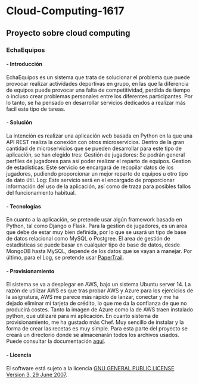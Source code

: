# Cloud-Computing-1617

## Proyecto sobre cloud computing

### EchaEquipos

#### - Introducción

EchaEquipos es un sistema que trata de solucionar el problema que puede provocar realizar actividades deportivas en grupo, en las que la diferencia de equipos puede provocar una falta de competitividad, perdida de tiempo o incluso crear problemas personales entre los diferentes participantes. Por lo tanto, se ha pensado en desarrollar servicios dedicados a realizar más facil este tipo de tareas.

#### - Solución

La intención es realizar una aplicación web basada en Python en la que una API REST realiza la conexión con otros microservicios.
Dentro de la gran cantidad de microservicios que se pueden desarrollar para este tipo de aplicación, se han elegido tres:
Gestión de jugadores: Se podrán general perfiles de jugadores para así poder realizar el reparto de equipos.
Gestion de estadísticas: Este servicio se encargará de recopilar datos de los jugadores, pudiendo proporcionar un mejor reparto de equipos u otro tipo de dato útil.
Log: Este servicio será en el encargado de proporcionar información del uso de la aplicación, así como de traza para posibles fallos del funcionamiento habitual.

#### - Tecnologías

En cuanto a la aplicación, se pretende usar algún framework basado en Python, tal como Django o Flask.
Para la gestion de jugadores, es un area que debe de estar muy bien definida, por lo que se usará un tipo de base de datos relacional como MySQL o Postgree.
El area de gestión de estadísticas se puede basar en cualquier tipo de base de datos, desde MongoDB hasta MySQL, depende de los datos que se vayan a manejar.
Por último, para el Log, se pretende usar [PaperTrail]( https://papertrailapp.com/).

#### - Provisionamiento

El sistema se va a desplegar en AWS, bajo un sistema Ubuntu server 14.
La razón de utilizar AWS es que tras probar AWS y Azure para los ejercicios de la asignatura, AWS me parece más rápido de lanzar, conectar y me ha dejado eliminar mi tarjeta de crédito, lo que me da la confianza de que no producirá costes. Tanto la imagen de Azure como la de AWS traen instalado python, que utilizaré para mi aplicación.
En cuanto sistema de provisionamiento, me ha gustado más Chef. Muy sencillo de instalar y la forma de crear las recetas es muy simple.
Para esta parte del proyecto se creará un directorio donde se almacenarán todos los archivos usados. Puede consultar la documentación [aquí](https://github.com/Pablo126/Cloud-Computing-1617/blob/master/provision/README.md).


#### - Licencia

El software está sujeto a la licencia [GNU GENERAL PUBLIC LICENSE Version 3, 29 June 2007](https://github.com/Pablo126/Cloud-Computing-1617/blob/master/LICENSE).
